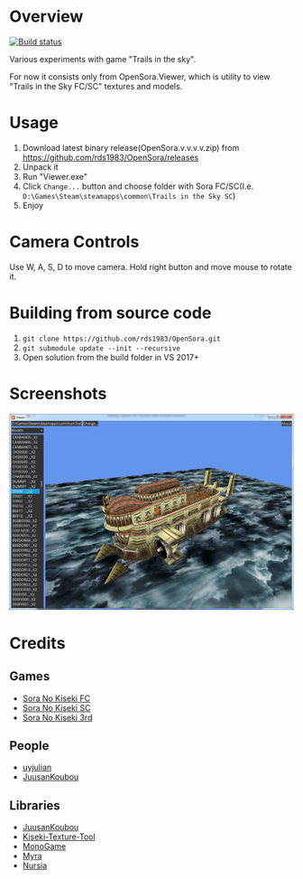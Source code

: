 # Overview
[![Build status](https://ci.appveyor.com/api/projects/status/nhryaguc3murmq8q?svg=true)](https://ci.appveyor.com/project/RomanShapiro/opensora)

Various experiments with game "Trails in the sky".

For now it consists only from OpenSora.Viewer, which is utility to view "Trails in the Sky FC/SC" textures and models.

# Usage
1. Download latest binary release(OpenSora.v.v.v.v.zip) from https://github.com/rds1983/OpenSora/releases
2. Unpack it
3. Run "Viewer.exe"
4. Click `Change...` button and choose folder with Sora FC/SC(I.e. `D:\Games\Steam\steamapps\common\Trails in the Sky SC`)
5. Enjoy

# Camera Controls
Use W, A, S, D to move camera.
Hold right button and move mouse to rotate it.

# Building from source code
1. `git clone https://github.com/rds1983/OpenSora.git`
2. `git submodule update --init --recursive`
3. Open solution from the build folder in VS 2017+

# Screenshots
![](/images/OpenSora.png)

# Credits
## Games
* [Sora No Kiseki FC](https://store.steampowered.com/app/251150/The_Legend_of_Heroes_Trails_in_the_Sky/)
* [Sora No Kiseki SC](https://store.steampowered.com/app/251290/The_Legend_of_Heroes_Trails_in_the_Sky_SC/)
* [Sora No Kiseki 3rd](https://store.steampowered.com/app/436670/The_Legend_of_Heroes_Trails_in_the_Sky_the_3rd/)

## People
* [uyjulian](https://github.com/uyjulian)
* [JuusanKoubou](https://github.com/Ouroboros/JuusanKoubou)

## Libraries
* [JuusanKoubou](https://github.com/Ouroboros/JuusanKoubou)
* [Kiseki-Texture-Tool](https://github.com/Sewer56/Kiseki-Texture-Tool)
* [MonoGame](http://www.monogame.net/)
* [Myra](https://github.com/rds1983/Myra)
* [Nursia](https://github.com/rds1983/Nursia)
